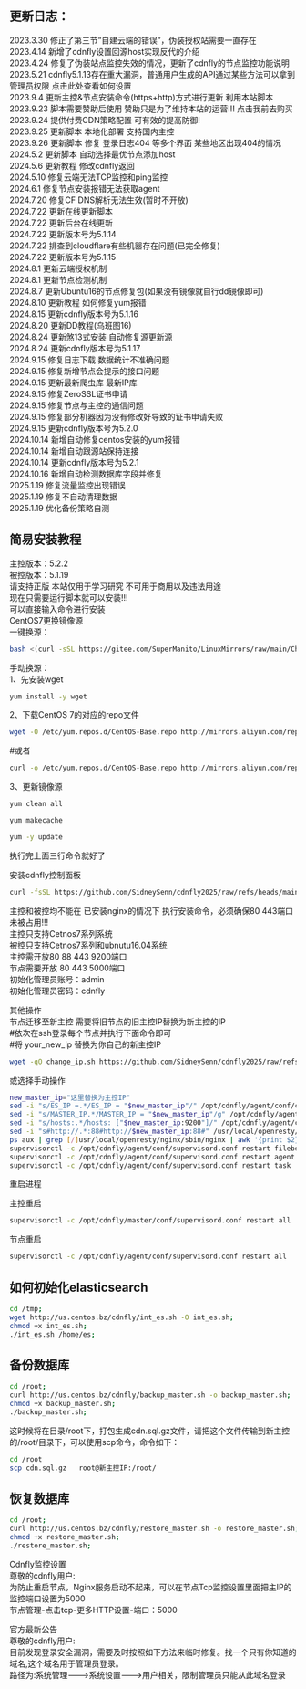 ## 更新日志：
2023.3.30 修正了第三节”自建云端的错误”，伪装授权站需要一直存在<br />
2023.4.14 新增了cdnfly设置回源host实现反代的介绍<br />
2023.4.24 修复了伪装站点监控失效的情况，更新了cdnfly的节点监控功能说明<br />
2023.5.21 cdnfly5.1.13存在重大漏洞，普通用户生成的API通过某些方法可以拿到管理员权限 点击此处查看如何设置<br />
2023.9.4 更新主控&节点安装命令(https+http)方式进行更新 利用本站脚本<br />
2023.9.23 脚本需要赞助后使用 赞助只是为了维持本站的运营!!!  点击我前去购买<br />
2023.9.24 提供付费CDN策略配置 可有效的提高防御!<br />
2023.9.25 更新脚本 本地化部署 支持国内主控<br />
2023.9.26 更新脚本 修复 登录日志404 等多个界面 某些地区出现404的情况<br />
2024.5.2 更新脚本 自动选择最优节点添加host<br />
2024.5.6 更新教程 修改cdnfly返回<br />
2024.5.10 修复云端无法TCP监控和ping监控<br />
2024.6.1 修复节点安装报错无法获取agent<br />
2024.7.20 修复CF DNS解析无法生效(暂时不开放)<br />
2024.7.22 更新在线更新脚本<br />
2024.7.22 更新后台在线更新<br />
2024.7.22 更新版本号为5.1.14<br />
2024.7.22 排查到cloudflare有些机器存在问题(已完全修复)<br />
2024.7.22 更新版本号为5.1.15<br />
2024.8.1 更新云端授权机制<br />
2024.8.1 更新节点检测机制<br />
2024.8.7 更新Ubuntu16的节点修复包(如果没有镜像就自行dd镜像即可)<br />
2024.8.10 更新教程 如何修复yum报错<br />
2024.8.15 更新cdnfly版本号为5.1.16<br />
2024.8.20 更新DD教程(乌班图16)<br />
2024.8.24 更新煞13式安装 自动修复源更新源<br />
2024.8.24 更新cdnfly版本号为5.1.17<br />
2024.9.15 修复日志下载 数据统计不准确问题<br />
2024.9.15 修复新增节点会提示的接口问题<br />
2024.9.15 更新最新爬虫库 最新IP库<br />
2024.9.15 修复ZeroSSL证书申请<br />
2024.9.15 修复节点与主控的通信问题<br />
2024.9.15 修复部分机器因为没有修改好导致的证书申请失败<br />
2024.9.15 更新cdnfly版本号为5.2.0<br />
2024.10.14 新增自动修复centos安装的yum报错<br />
2024.10.14 新增自动跟源站保持连接<br />
2024.10.14 更新cdnfly版本号为5.2.1<br />
2024.10.16 新增自动检测数据库字段并修复<br />
2025.1.19 修复流量监控出现错误<br />
2025.1.19 修复不自动清理数据<br />
2025.1.19 优化备份策略自测<br />
## 简易安装教程
主控版本：5.2.2<br />
被控版本：5.1.19<br />
请支持正版 本站仅用于学习研究 不可用于商用以及违法用途<br />
现在只需要运行脚本就可以安装!!!<br />
可以直接输入命令进行安装<br />
CentOS7更换镜像源<br />
一键换源：

```bash
bash <(curl -sSL https://gitee.com/SuperManito/LinuxMirrors/raw/main/ChangeMirrors.sh)
```

<p>手动换源：<br />
1、先安装wget<br />

```bash
yum install -y wget
```

<p>2、下载CentOS 7的对应的repo文件<br />

```bash
wget -O /etc/yum.repos.d/CentOS-Base.repo http://mirrors.aliyun.com/repo/Centos-7.repo
```

#或者<br />

```bash
curl -o /etc/yum.repos.d/CentOS-Base.repo http://mirrors.aliyun.com/repo/Centos-7.repo
```

<p>3、更新镜像源<br />

```bash
yum clean all
```

```bash
yum makecache
```

```bash
yum -y update
```

<p>执行完上面三行命令就好了</p>

<p>安装cdnfly控制面板<br />

```bash
curl -fsSL https://github.com/SidneySenn/cdnfly2025/raw/refs/heads/main/master.sh -o master.sh && chmod +x master.sh && ./master.sh --es-dir /home/es
```

<p>主控和被控均不能在 已安装nginx的情况下 执行安装命令，必须确保80 443端口未被占用!!!<br />
主控只支持Cetnos7系列系统<br />
被控只支持Cetnos7系列和ubnutu16.04系统<br />
主控需开放80 88 443 9200端口<br />
节点需要开放 80 443 5000端口<br />
初始化管理员账号：admin<br />
初始化管理员密码：cdnfly</p>

<p>其他操作<br />
节点迁移至新主控 需要将旧节点的旧主控IP替换为新主控的IP<br />
#依次在ssh登录每个节点并执行下面命令即可<br />
#将 your_new_ip 替换为你自己的新主控IP</p>

```bash
wget -qO change_ip.sh https://github.com/SidneySenn/cdnfly2025/raw/refs/heads/main/change_ip.sh && chmod +x change_ip.sh && bash change_ip.sh your_new_ip
```

<p>或选择手动操作<br />

```bash
new_master_ip="这里替换为主控IP"
sed -i "s/ES_IP =.*/ES_IP = "$new_master_ip"/" /opt/cdnfly/agent/conf/config.py
sed -i "s/MASTER_IP.*/MASTER_IP = "$new_master_ip"/g" /opt/cdnfly/agent/conf/config.py
sed -i "s/hosts:.*/hosts: ["$new_master_ip:9200"]/" /opt/cdnfly/agent/conf/filebeat.yml
sed -i "s#http://.*:88#http://$new_master_ip:88#" /usr/local/openresty/nginx/conf/listen_80.conf /usr/local/openresty/nginx/conf/listen_other.conf
ps aux | grep [/]usr/local/openresty/nginx/sbin/nginx | awk '{print $2}' | xargs kill -HUP || true
supervisorctl -c /opt/cdnfly/agent/conf/supervisord.conf restart filebeat
supervisorctl -c /opt/cdnfly/agent/conf/supervisord.conf restart agent
supervisorctl -c /opt/cdnfly/agent/conf/supervisord.conf restart task
```

<p>重启进程<br />
<p>主控重启<br />

```bash
supervisorctl -c /opt/cdnfly/master/conf/supervisord.conf restart all
```

<p>节点重启<br />

```bash
supervisorctl -c /opt/cdnfly/agent/conf/supervisord.conf restart all
```
## 如何初始化elasticsearch

```bash
cd /tmp;
wget http://us.centos.bz/cdnfly/int_es.sh -O int_es.sh;
chmod +x int_es.sh;
./int_es.sh /home/es;
```
## 备份数据库

```bash
cd /root;
curl http://us.centos.bz/cdnfly/backup_master.sh -o backup_master.sh;
chmod +x backup_master.sh;
./backup_master.sh;
```
这时候将在目录/root下，打包生成cdn.sql.gz文件，请把这个文件传输到新主控的/root/目录下，可以使用scp命令，命令如下：

```bash
cd /root
scp cdn.sql.gz   root@新主控IP:/root/
```

## 恢复数据库

```bash
cd /root;
curl http://us.centos.bz/cdnfly/restore_master.sh -o restore_master.sh;
chmod +x restore_master.sh;
./restore_master.sh;
```

<p>Cdnfly监控设置<br />
尊敬的cdnfly用户:<br />
为防止重启节点，Nginx服务启动不起来，可以在节点Tcp监控设置里面把主IP的监控端口设置为5000<br />
节点管理-点击tcp-更多HTTP设置-端口：5000

<p>官方最新公告<br />
尊敬的cdnfly用户:<br />
目前发现登录安全漏洞，需要及时按照如下方法来临时修复。找一个只有你知道的域名,这个域名用于管理员登录。<br />
路径为:系统管理--->系统设置--->用户相关，限制管理员只能从此域名登录</p>


